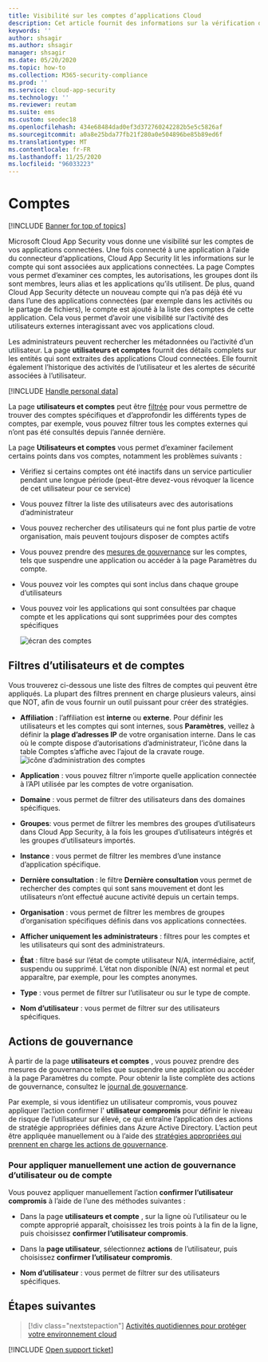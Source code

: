 ```yaml
---
title: Visibilité sur les comptes d’applications Cloud
description: Cet article fournit des informations sur la vérification des comptes à partir de vos applications connectées.
keywords: ''
author: shsagir
ms.author: shsagir
manager: shsagir
ms.date: 05/20/2020
ms.topic: how-to
ms.collection: M365-security-compliance
ms.prod: ''
ms.service: cloud-app-security
ms.technology: ''
ms.reviewer: reutam
ms.suite: ems
ms.custom: seodec18
ms.openlocfilehash: 434e68484dad0ef3d372760242282b5e5c5826af
ms.sourcegitcommit: a0a8e25bda77fb21f280a0e504896be85b89ed6f
ms.translationtype: MT
ms.contentlocale: fr-FR
ms.lasthandoff: 11/25/2020
ms.locfileid: "96033223"
---
```

# <a name="accounts"></a>Comptes

[!INCLUDE [Banner for top of topics](includes/banner.md)]

Microsoft Cloud App Security vous donne une visibilité sur les comptes de vos applications connectées. Une fois connecté à une application à l’aide du connecteur d’applications, Cloud App Security lit les informations sur le compte qui sont associées aux applications connectées. La page Comptes vous permet d’examiner ces comptes, les autorisations, les groupes dont ils sont membres, leurs alias et les applications qu’ils utilisent. De plus, quand Cloud App Security détecte un nouveau compte qui n’a pas déjà été vu dans l’une des applications connectées (par exemple dans les activités ou le partage de fichiers), le compte est ajouté à la liste des comptes de cette application. Cela vous permet d’avoir une visibilité sur l’activité des utilisateurs externes interagissant avec vos applications cloud.

Les administrateurs peuvent rechercher les métadonnées ou l’activité d’un utilisateur. La page **utilisateurs et comptes** fournit des détails complets sur les entités qui sont extraites des applications Cloud connectées. Elle fournit également l’historique des activités de l’utilisateur et les alertes de sécurité associées à l’utilisateur.

[!INCLUDE [Handle personal data](../includes/gdpr-intro-sentence.md)]

La page **utilisateurs et comptes** peut être [filtrée](#users-and-accounts-filters) pour vous permettre de trouver des comptes spécifiques et d’approfondir les différents types de comptes, par exemple, vous pouvez filtrer tous les comptes externes qui n’ont pas été consultés depuis l’année dernière.

La page **Utilisateurs et comptes** vous permet d’examiner facilement certains points dans vos comptes, notamment les problèmes suivants :

* Vérifiez si certains comptes ont été inactifs dans un service particulier pendant une longue période (peut-être devez-vous révoquer la licence de cet utilisateur pour ce service)

* Vous pouvez filtrer la liste des utilisateurs avec des autorisations d’administrateur
* Vous pouvez rechercher des utilisateurs qui ne font plus partie de votre organisation, mais peuvent toujours disposer de comptes actifs
* Vous pouvez prendre des [mesures de gouvernance](#governance-actions) sur les comptes, tels que suspendre une application ou accéder à la page Paramètres du compte.
* Vous pouvez voir les comptes qui sont inclus dans chaque groupe d’utilisateurs  
* Vous pouvez voir les applications qui sont consultées par chaque compte et les applications qui sont supprimées pour des comptes spécifiques

    ![écran des comptes](media/accounts-page.png)

## <a name="users-and-accounts-filters"></a>Filtres d’utilisateurs et de comptes

Vous trouverez ci-dessous une liste des filtres de comptes qui peuvent être appliqués. La plupart des filtres prennent en charge plusieurs valeurs, ainsi que NOT, afin de vous fournir un outil puissant pour créer des stratégies.  
  
<!--- **Account name**: The account name is the primary alias of the user, but other identifiers from other Microsoft accounts (Office 365 and Azure Active Directory) such as proxy addresses, aliases, SID are supported and consolidated beneath the primary alias. -->

* **Affiliation** : l’affiliation est **interne** ou **externe**. Pour définir les utilisateurs et les comptes qui sont internes, sous **Paramètres**, veillez à définir la **plage d’adresses IP** de votre organisation interne. Dans le cas où le compte dispose d’autorisations d’administrateur, l’icône dans la table Comptes s’affiche avec l’ajout de la cravate rouge. ![icône d’administration des comptes](media/accounts-admin-icon.png)

* **Application** : vous pouvez filtrer n’importe quelle application connectée à l’API utilisée par les comptes de votre organisation.
* **Domaine** : vous permet de filtrer des utilisateurs dans des domaines spécifiques.
* **Groupes**: vous permet de filtrer les membres des groupes d’utilisateurs dans Cloud App Security, à la fois les groupes d’utilisateurs intégrés et les groupes d’utilisateurs importés.
* **Instance** : vous permet de filtrer les membres d’une instance d’application spécifique.
* **Dernière consultation** : le filtre **Dernière consultation** vous permet de rechercher des comptes qui sont sans mouvement et dont les utilisateurs n’ont effectué aucune activité depuis un certain temps.
* **Organisation** : vous permet de filtrer les membres de groupes d’organisation spécifiques définis dans vos applications connectées.
* **Afficher uniquement les administrateurs** : filtres pour les comptes et les utilisateurs qui sont des administrateurs.
* **État** : filtre basé sur l’état de compte utilisateur N/A, intermédiaire, actif, suspendu ou supprimé. L’état non disponible (N/A) est normal et peut apparaître, par exemple, pour les comptes anonymes.
* **Type** : vous permet de filtrer sur l’utilisateur ou sur le type de compte.
* **Nom d’utilisateur** : vous permet de filtrer sur des utilisateurs spécifiques.

## <a name="governance-actions"></a>Actions de gouvernance

À partir de la page **utilisateurs et comptes** , vous pouvez prendre des mesures de gouvernance telles que suspendre une application ou accéder à la page Paramètres du compte. Pour obtenir la liste complète des actions de gouvernance, consultez le [journal de gouvernance](governance-actions.md).

Par exemple, si vous identifiez un utilisateur compromis, vous pouvez appliquer l’action confirmer l' **utilisateur compromis** pour définir le niveau de risque de l’utilisateur sur élevé, ce qui entraîne l’application des actions de stratégie appropriées définies dans Azure Active Directory. L’action peut être appliquée manuellement ou à l’aide des [stratégies appropriées qui prennent en charge les actions de gouvernance](governance-actions.md).

### <a name="to-manually-apply-a-user-or-account-governance-action"></a>Pour appliquer manuellement une action de gouvernance d’utilisateur ou de compte

Vous pouvez appliquer manuellement l’action **confirmer l’utilisateur compromis** à l’aide de l’une des méthodes suivantes :

* Dans la page **utilisateurs et compte** , sur la ligne où l’utilisateur ou le compte approprié apparaît, choisissez les trois points à la fin de la ligne, puis choisissez **confirmer l’utilisateur compromis**.

* Dans la **page utilisateur**, sélectionnez **actions** de l’utilisateur, puis choisissez **confirmer l’utilisateur compromis**.

* **Nom d’utilisateur** : vous permet de filtrer sur des utilisateurs spécifiques.

## <a name="next-steps"></a>Étapes suivantes

> [!div class="nextstepaction"]
> [Activités quotidiennes pour protéger votre environnement cloud](daily-activities-to-protect-your-cloud-environment.md)

[!INCLUDE [Open support ticket](includes/support.md)]
